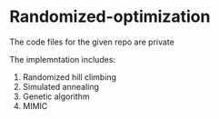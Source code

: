 # Randomized-optimization

The code files for the given repo are private 

The implemntation includes:
1. Randomized hill climbing
2. Simulated annealing
3. Genetic algorithm
4. MIMIC
